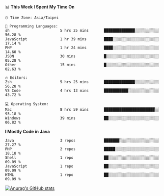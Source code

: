 <!--
<table>
  <tr>
    <td>
      <img src="./devcard.svg" alt="A dev card" width="400" hight="100%">
    </td>
    <td>
      <p>### Hi there 👋</p>
      <p>**treevel/treevel** is a ✨ _special_ ✨ repository because its `README.md` (this file) appears on your GitHub profile.</p>
      <p>Here are some ideas to get you started:</p>
      <p>- 🔭 I’m currently working on ...</p>
      <p>- 🌱 I’m currently learning ...</p>
      <p>- 👯 I’m looking to collaborate on ...</p>
      <p>- 🤔 I’m looking for help with ...</p>
      <p>- 💬 Ask me about ...</p>
      <p>- 📫 How to reach me: ...</p>
      <p>- 😄 Pronouns: ...</p>
      <p>- ⚡ Fun fact: ...</p>
    </td>
  </tr>
</table>
-->

<!--START_SECTION:waka-->
📊 **This Week I Spent My Time On** 

```text
🕑︎ Time Zone: Asia/Taipei

💬 Programming Languages: 
sh                       5 hrs 25 mins       ██████████████░░░░░░░░░░░   56.28 % 
JavaScript               1 hr 39 mins        ████░░░░░░░░░░░░░░░░░░░░░   17.14 % 
PHP                      1 hr 24 mins        ████░░░░░░░░░░░░░░░░░░░░░   14.60 % 
JSON                     30 mins             █░░░░░░░░░░░░░░░░░░░░░░░░   05.28 % 
Other                    15 mins             █░░░░░░░░░░░░░░░░░░░░░░░░   02.63 % 

🔥 Editors: 
Zsh                      5 hrs 25 mins       ██████████████░░░░░░░░░░░   56.28 % 
VS Code                  4 hrs 13 mins       ███████████░░░░░░░░░░░░░░   43.72 % 

💻 Operating System: 
Mac                      8 hrs 59 mins       ███████████████████████░░   93.18 % 
Windows                  39 mins             ██░░░░░░░░░░░░░░░░░░░░░░░   06.82 % 
```

**I Mostly Code in Java** 

```text
Java                     3 repos             ███████░░░░░░░░░░░░░░░░░░   27.27 % 
PHP                      2 repos             █████░░░░░░░░░░░░░░░░░░░░   18.18 % 
Shell                    1 repo              ██░░░░░░░░░░░░░░░░░░░░░░░   09.09 % 
JavaScript               1 repo              ██░░░░░░░░░░░░░░░░░░░░░░░   09.09 % 
HTML                     1 repo              ██░░░░░░░░░░░░░░░░░░░░░░░   09.09 % 
```




<!--END_SECTION:waka-->

<!-- GitHub Stats Card-->
[![Anurag's GitHub stats](https://github-readme-stats.vercel.app/api?username=treevel&show_icons=true&theme=monokai&count_private=true)](https://github.com/anuraghazra/github-readme-stats)
